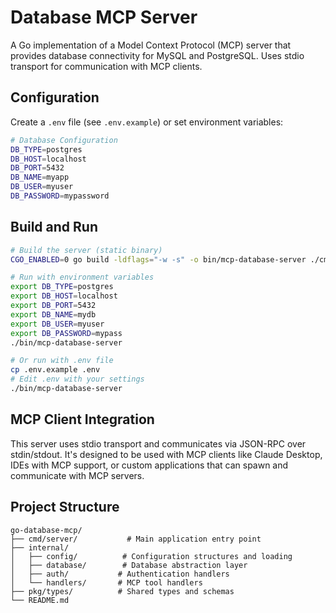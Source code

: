# Database MCP Server

A Go implementation of a Model Context Protocol (MCP) server that provides database connectivity for MySQL and PostgreSQL. Uses stdio transport for communication with MCP clients.

## Configuration

Create a `.env` file (see `.env.example`) or set environment variables:

```bash
# Database Configuration
DB_TYPE=postgres
DB_HOST=localhost
DB_PORT=5432
DB_NAME=myapp
DB_USER=myuser
DB_PASSWORD=mypassword


```

## Build and Run

```bash
# Build the server (static binary)
CGO_ENABLED=0 go build -ldflags="-w -s" -o bin/mcp-database-server ./cmd/server

# Run with environment variables
export DB_TYPE=postgres
export DB_HOST=localhost
export DB_PORT=5432
export DB_NAME=mydb
export DB_USER=myuser
export DB_PASSWORD=mypass
./bin/mcp-database-server

# Or run with .env file
cp .env.example .env
# Edit .env with your settings
./bin/mcp-database-server
```

## MCP Client Integration

This server uses stdio transport and communicates via JSON-RPC over stdin/stdout. It's designed to be used with MCP clients like Claude Desktop, IDEs with MCP support, or custom applications that can spawn and communicate with MCP servers.

## Project Structure

```
go-database-mcp/
├── cmd/server/           # Main application entry point
├── internal/
│   ├── config/          # Configuration structures and loading
│   ├── database/        # Database abstraction layer
│   ├── auth/           # Authentication handlers
│   └── handlers/       # MCP tool handlers
├── pkg/types/          # Shared types and schemas
└── README.md
```
